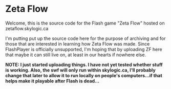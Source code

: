 # Zeta Flow
Welcome, this is the source code for the Flash game "Zeta Flow" hosted on zetaflow.skylogic.ca

I'm putting put up the source code here for the purpose of archiving and for those that are interested in learning how Zeta Flow was made. Since FlashPlayer is officially unsupported, I'm hoping that by uploading ZF here that maybe it can still live on, at least in our hearts if nowhere else.

**NOTE: I just started uploading things. I have not yet tested whether stuff is working. Also, the swf will only run within skylogic.ca, I'll probably change that later to allow it to run locally on people's computers...if that helps make it playable after Flash is dead...**

